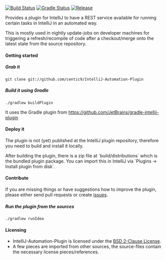 [![Build Status](https://travis-ci.org/centic9/IntelliJ-Automation-Plugin.svg)](https://travis-ci.org/centic9/IntelliJ-Automation-Plugin) 
[![Gradle Status](https://gradleupdate.appspot.com/centic9/IntelliJ-Automation-Plugin/status.svg?branch=master)](https://gradleupdate.appspot.com/centic9/IntelliJ-Automation-Plugin/status)
[![Release](https://img.shields.io/github/release/centic9/IntelliJ-Automation-Plugin.svg)](https://github.com/centic9/IntelliJ-Automation-Plugin/releases)

Provides a plugin for IntelliJ to have a REST service available for running certain tasks in IntelliJ in an automated way.

This is mostly used in nightly update-jobs on developer machines for triggering a refresh/recompile of code after a checkout/merge onto the latest state from the source repository.

#### Getting started

##### Grab it

    git clone git://github.com/centic9/IntelliJ-Automation-Plugin

##### Build it using Gradle

    ./gradlew buildPlugin

It uses the Gradle plugin from https://github.com/JetBrains/gradle-intellij-plugin

#### Deploy it

The plugin is not (yet) published at the IntelliJ plugin repository, therefore you need to build and install it locally.

After building the plugin, there is a zip file at ´build/distributions´ which is the bundled plugin package. You can import this in IntelliJ via ´Plugins -> Install plugin from disk´.

#### Contribute

If you are missing things or have suggestions how to improve the plugin, please either send pull requests or create [issues](https://github.com/centic9/IntelliJ-Automation-Plugin/issues).

##### Run the plugin from the sources

    ./gradlew runIdea

#### Licensing
* IntelliJ-Automation-Plugin is licensed under the [BSD 2-Clause License].
* A few pieces are imported from other sources, the source-files contain the necessary license pieces/references.

[BSD 2-Clause License]: http://www.opensource.org/licenses/bsd-license.php
